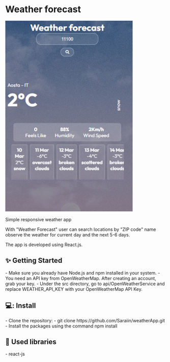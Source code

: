 <h1> Weather forecast </h1>
<img src="https://github.com/Saraiin/weatherApp/blob/main/weather-app/src/assets/app1.png" width="400px" height="600px">


<p>Simple responsive weather app</p>

<p>With "Weather Forecast" user can search locations by "ZIP code" name observe the weather for current day and the next 5-6 days.</p>
<p></p>The app is developed using React.js.</p>

<h2>✨ Getting Started</h2>
- Make sure you already have Node.js and npm installed in your system.
- You need an API key from OpenWeatherMap. After creating an account, grab your key.
- Under the src directory, go to api/OpenWeatherService and replace WEATHER_API_KEY with your OpenWeatherMap API Key.


<h2>💻: Install</h2>
- Clone the repository:
- git clone https://github.com/Saraiin/weatherApp.git
- Install the packages using the command npm install

<h2>📙 Used libraries</h2>
- react-js
